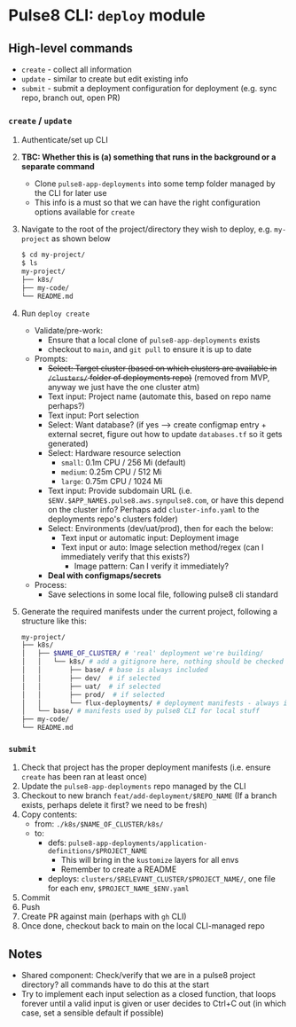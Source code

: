 # Pulse8 CLI: `deploy` module

## High-level commands

- `create` - collect all information
- `update` - similar to create but edit existing info
- `submit` - submit a deployment configuration for deployment (e.g. sync repo, branch out, open PR)

### `create` / `update`

1. Authenticate/set up CLI
1. **TBC: Whether this is (a) something that runs in the background or a separate command**
    - Clone `pulse8-app-deployments` into some temp folder managed by the CLI for later use
    - This info is a must so that we can have the right configuration options available for `create`
1. Navigate to the root of the project/directory they wish to deploy, e.g. `my-project` as shown below

    ```bash
    $ cd my-project/
    $ ls
    my-project/
    ├── k8s/
    ├── my-code/
    └── README.md
    ```

1. Run `deploy create`
    - Validate/pre-work:
        - Ensure that a local clone of `pulse8-app-deployments` exists
        - checkout to `main`, and `git pull` to ensure it is up to date
    - Prompts:
        - ~~Select: Target cluster (based on which clusters are available in `/clusters/` folder of deployments repo)~~ (removed from MVP, anyway we just have the one cluster atm)
        - Text input: Project name (automate this, based on repo name perhaps?)
        - Text input: Port selection
        - Select: Want database? (if yes --> create configmap entry + external secret, figure out how to update `databases.tf` so it gets generated)
        - Select: Hardware resource selection
            - `small`: 0.1m CPU / 256 Mi (default)
            - `medium`: 0.25m CPU / 512 Mi
            - `large`: 0.75m CPU / 1024 Mi
        - Text input: Provide subdomain URL (i.e. `$ENV.$APP_NAME$.pulse8.aws.synpulse8.com`, or have this depend on the cluster info? Perhaps add `cluster-info.yaml` to the deployments repo's clusters folder)
        - Select: Environments (dev/uat/prod), then for each the below:
            - Text input or automatic input: Deployment image
            - Text input or auto: Image selection method/regex (can I immediately verify that this exists?)
                - Image pattern: Can I verify it immediately?
        - **Deal with configmaps/secrets**
    - Process:
        - Save selections in some local file, following pulse8 cli standard
1. Generate the required manifests under the current project, following a structure like this:

    ```bash
    my-project/
    ├── k8s/
    │   ├── $NAME_OF_CLUSTER/ # 'real' deployment we're building/
    │   │   └── k8s/ # add a gitignore here, nothing should be checked in.
    │   │       ├── base/ # base is always included
    │   │       ├── dev/  # if selected
    │   │       ├── uat/  # if selected
    │   │       ├── prod/  # if selected
    │   │       └── flux-deployments/ # deployment manifests - always included
    │   └── base/ # manifests used by pulse8 CLI for local stuff
    ├── my-code/
    └── README.md
    ```

### `submit`

1. Check that project has the proper deployment manifests (i.e. ensure `create` has been ran at least once)
1. Update the `pulse8-app-deployments` repo managed by the CLI
1. Checkout to new branch `feat/add-deployment/$REPO_NAME` (If a branch exists, perhaps delete it first? we need to be fresh)
1. Copy contents:
    - from: `./k8s/$NAME_OF_CLUSTER/k8s/`
    - to:
        - defs: `pulse8-app-deployments/application-definitions/$PROJECT_NAME`
            - This will bring in the `kustomize` layers for all envs
            - Remember to create a README
        - deploys: `clusters/$RELEVANT_CLUSTER/$PROJECT_NAME/`, one file for each env, `$PROJECT_NAME_$ENV.yaml`
1. Commit
1. Push
1. Create PR against main (perhaps with `gh` CLI)
1. Once done, checkout back to main on the local CLI-managed repo

## Notes

- Shared component: Check/verify that we are in a pulse8 project directory? all commands have to do this at the start
- Try to implement each input selection as a closed function, that loops forever until a valid input is given or user decides to Ctrl+C out (in which case, set a sensible default if possible)
